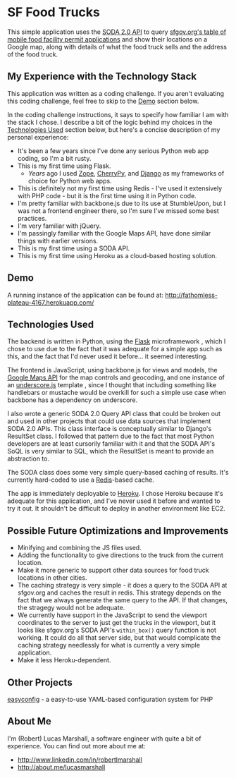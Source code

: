 SF Food Trucks
==============
This simple application uses the [SODA 2.0 API](http://dev.socrata.com/consumers/getting-started) to query [sfgov.org's table of mobile food facility permit applications](https://data.sfgov.org/Permitting/Mobile-Food-Facility-Permit/rqzj-sfat) and show their locations on a Google map, along with details of what the food truck sells and the address of the food truck.

My Experience with the Technology Stack
---------------------------------------
This application was written as a coding challenge. If you aren't evaluating this coding challenge, feel free to skip to the [Demo](#demo) section below.

In the coding challenge instructions, it says to specify how familiar I am with the stack I chose. I describe a bit of the logic behind my choices in the [Technologies Used](#technologies-used) section below, but here's a concise description of my personal experience:

* It's been a few years since I've done any serious Python web app coding, so I'm a bit rusty.
* This is my first time using Flask.
    * _Years_ ago I used [Zope](http://www.zope.org), [CherryPy](http://www.cherrypy.org/), and [Django](https://www.djangoproject.com/) as my frameworks of choice for Python web apps.
* This is definitely not my first time using Redis - I've used it extensively with PHP code - but
  it is the first time using it in Python code.
* I'm pretty familiar with backbone.js due to its use at StumbleUpon, but I was not a frontend
  engineer there, so I'm sure I've missed some best practices.
* I'm very familiar with jQuery.
* I'm passingly familiar with the Google Maps API, have done similar things with earlier versions.
* This is my first time using a SODA API.
* This is my first time using Heroku as a cloud-based hosting solution.

Demo
----
A running instance of the application can be found at: <http://fathomless-plateau-4167.herokuapp.com/>

Technologies Used
-----------------
The backend is written in Python, using the [Flask](http://flask.pocoo.org) microframework , which I chose to use due to the fact that it was adequate for a simple app such as this, and the fact that I'd never used it before... it seemed interesting.

The frontend is JavaScript, using backbone.js for views and models, the [Google Maps API](https://developers.google.com/maps/) for the map controls and geocoding, and one instance of an [underscore.js](http://underscorejs.org) template , since I thought that including something like handlebars or mustache would be overkill for such a simple use case when backbone has a dependency on underscore.

I also wrote a generic SODA 2.0 Query API class that could be broken out and used in other projects that could use data sources that implement SODA 2.0 APIs. This class interface is conceptually similar to Django's ResultSet class. I followed that pattern due to the fact that most Python developers are at least cursorily familiar with it and that the SODA API's SoQL is very similar to SQL, which the ResultSet is meant to provide an abstraction to.

The SODA class does some very simple query-based caching of results. It's currently hard-coded to use a [Redis](http://redis.io)-based cache.

The app is immediately deployable to [Heroku](https://www.heroku.com/). I chose Heroku because it's adequate for this application, and I've never used it before and wanted to try it out. It shouldn't be difficult to deploy in another environment like EC2.

Possible Future Optimizations and Improvements
----------------------------------------------
* Minifying and combining the JS files used.
* Adding the functionality to give directions to the truck from the current location.
* Make it more generic to support other data sources for food truck locations in other cities.
* The caching strategy is very simple - it does a query to the SODA API at sfgov.org and caches the result in redis. This strategy depends on the fact that we always generate the same query to the API. If that changes, the stragegy would not be adequate.
* We currently have support in the JavaScript to send the viewport coordinates to the server to just get the trucks in the viewport, but it looks like sfgov.org's SODA API's `within_box()` query function is not working. It could do all that server side, but that would complicate the caching strategy needlessly for what is currently a very simple application.
* Make it less Heroku-dependent.

Other Projects
--------------
[easyconfig](https://github.com/lucasmarshall/easyconfig) - a easy-to-use YAML-based configuration system for PHP

About Me
--------
I'm (Robert) Lucas Marshall, a software engineer with quite a bit of experience.
You can find out more about me at:

* <http://www.linkedin.com/in/robertlmarshall>
* <http://about.me/lucasmarshall>